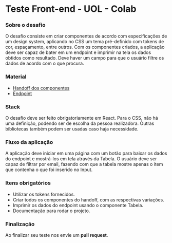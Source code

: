 # Teste Front-end - UOL - Colab

### Sobre o desafio

O desafio consiste em criar componentes de acordo com especificações de um design system, aplicando no CSS um tema pré-definido com tokens de cor, espaçamento, entre outros. Com os componentes criados, a aplicação deve ser capaz de bater em um endpoint e imprimir na tela os dados obtidos como resultado. Deve haver um campo para que o usuário filtre os dados de acordo com o que procura.

### Material

- [Handoff dos componentes](https://xd.adobe.com/view/9789f7fc-9a9f-49b6-a434-0cd07f25c991-c2da/)
- [Endpoint](https://test-frontend-uolpp.web.app/customers.json)

### Stack

O desafio deve ser feito obrigatoriamente em React. Para o CSS, não há uma definição, podendo ser de escolha da pessoa realizadora. Outras bibliotecas também podem ser usadas caso haja necessidade.

### Fluxo da aplicação

A aplicação deve iniciar em uma página com um botão para baixar os dados do endpoint e mostrá-los em tela através da Tabela. O usuário deve ser capaz de filtrar por email, fazendo com que a tabela mostre apenas o item que contenha o que foi inserido no Input.

### Itens obrigatórios

- Utilizar os tokens fornecidos.
- Criar todos os componentes do handoff, com as respectivas variações.
- Imprimir os dados do endpoint usando o componente Tabela.
- Documentação para rodar o projeto.

### Finalização

Ao finalizar seu teste nos envie um **pull request**.
